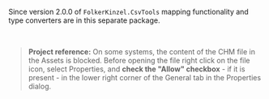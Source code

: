 Since version 2.0.0 of `FolkerKinzel.CsvTools` mapping functionality and type converters 
are in this separate package.

&nbsp;
>**Project reference:** On some systems, the content of the CHM file in the Assets is blocked. Before opening the file right click on the file icon, select Properties, and **check the "Allow" checkbox** - if it is present - in the lower right corner of the General tab in the Properties dialog.
